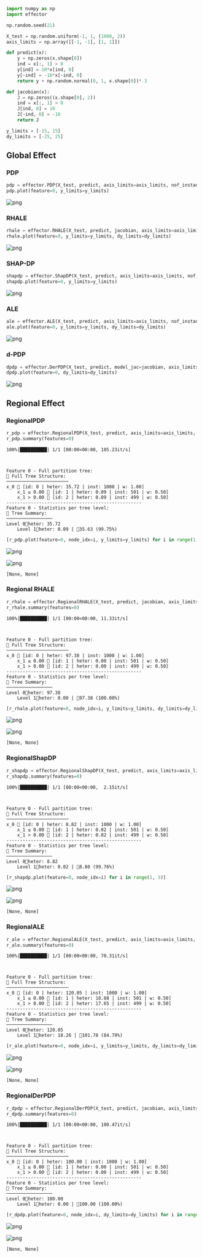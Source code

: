 ```python
import numpy as np
import effector
```


```python
np.random.seed(21)
```


```python
X_test = np.random.uniform(-1, 1, (1000, 2))
axis_limits = np.array([[-1, -1], [1, 1]])
```


```python
def predict(x):
    y = np.zeros(x.shape[0])
    ind = x[:, 1] > 0
    y[ind] = 10*x[ind, 0]
    y[~ind] = -10*x[~ind, 0]
    return y + np.random.normal(0, 1, x.shape[0])*.3
```


```python
def jacobian(x):
    J = np.zeros((x.shape[0], 2))
    ind = x[:, 1] > 0
    J[ind, 0] = 10
    J[~ind, 0] = -10
    return J
```


```python
y_limits = [-15, 15]
dy_limits = [-25, 25]
```

## Global Effect

### PDP


```python
pdp = effector.PDP(X_test, predict, axis_limits=axis_limits, nof_instances="all")
pdp.plot(feature=0, y_limits=y_limits)
```


    
![png](simple_api_files/simple_api_8_0.png)
    


### RHALE


```python
rhale = effector.RHALE(X_test, predict, jacobian, axis_limits=axis_limits, nof_instances="all")
rhale.plot(feature=0, y_limits=y_limits, dy_limits=dy_limits)
```


    
![png](simple_api_files/simple_api_10_0.png)
    


### SHAP-DP


```python
shapdp = effector.ShapDP(X_test, predict, axis_limits=axis_limits, nof_instances="all")
shapdp.plot(feature=0, y_limits=y_limits)
```


    
![png](simple_api_files/simple_api_12_0.png)
    


### ALE


```python
ale = effector.ALE(X_test, predict, axis_limits=axis_limits, nof_instances="all")
ale.plot(feature=0, y_limits=y_limits, dy_limits=dy_limits)
```


    
![png](simple_api_files/simple_api_14_0.png)
    


### d-PDP


```python
dpdp = effector.DerPDP(X_test, predict, model_jac=jacobian, axis_limits=axis_limits, nof_instances="all")
dpdp.plot(feature=0, dy_limits=dy_limits)
```


    
![png](simple_api_files/simple_api_16_0.png)
    


## Regional Effect

### RegionalPDP


```python
r_pdp = effector.RegionalPDP(X_test, predict, axis_limits=axis_limits, nof_instances="all")
r_pdp.summary(features=0)
```

    100%|██████████| 1/1 [00:00<00:00, 105.23it/s]

    
    
    Feature 0 - Full partition tree:
    🌳 Full Tree Structure:
    ───────────────────────
    x_0 🔹 [id: 0 | heter: 35.72 | inst: 1000 | w: 1.00]
        x_1 ≤ 0.00 🔹 [id: 1 | heter: 0.09 | inst: 501 | w: 0.50]
        x_1 > 0.00 🔹 [id: 2 | heter: 0.09 | inst: 499 | w: 0.50]
    --------------------------------------------------
    Feature 0 - Statistics per tree level:
    🌳 Tree Summary:
    ─────────────────
    Level 0🔹heter: 35.72
        Level 1🔹heter: 0.09 | 🔻35.63 (99.75%)
    
    


    



```python
[r_pdp.plot(feature=0, node_idx=i, y_limits=y_limits) for i in range(1, 3)]
```


    
![png](simple_api_files/simple_api_20_0.png)
    



    
![png](simple_api_files/simple_api_20_1.png)
    





    [None, None]



### Regional RHALE


```python
r_rhale = effector.RegionalRHALE(X_test, predict, jacobian, axis_limits=axis_limits, nof_instances="all")
r_rhale.summary(features=0)
```

    100%|██████████| 1/1 [00:00<00:00, 11.33it/s]

    
    
    Feature 0 - Full partition tree:
    🌳 Full Tree Structure:
    ───────────────────────
    x_0 🔹 [id: 0 | heter: 97.38 | inst: 1000 | w: 1.00]
        x_1 ≤ 0.00 🔹 [id: 1 | heter: 0.00 | inst: 501 | w: 0.50]
        x_1 > 0.00 🔹 [id: 2 | heter: 0.00 | inst: 499 | w: 0.50]
    --------------------------------------------------
    Feature 0 - Statistics per tree level:
    🌳 Tree Summary:
    ─────────────────
    Level 0🔹heter: 97.38
        Level 1🔹heter: 0.00 | 🔻97.38 (100.00%)
    
    


    



```python
[r_rhale.plot(feature=0, node_idx=i, y_limits=y_limits, dy_limits=dy_limits) for i in range(1, 3)]
```


    
![png](simple_api_files/simple_api_23_0.png)
    



    
![png](simple_api_files/simple_api_23_1.png)
    





    [None, None]



### RegionalShapDP


```python
r_shapdp = effector.RegionalShapDP(X_test, predict, axis_limits=axis_limits, nof_instances="all")
r_shapdp.summary(features=0)
```

    100%|██████████| 1/1 [00:00<00:00,  2.15it/s]

    
    
    Feature 0 - Full partition tree:
    🌳 Full Tree Structure:
    ───────────────────────
    x_0 🔹 [id: 0 | heter: 8.82 | inst: 1000 | w: 1.00]
        x_1 ≤ 0.00 🔹 [id: 1 | heter: 0.02 | inst: 501 | w: 0.50]
        x_1 > 0.00 🔹 [id: 2 | heter: 0.02 | inst: 499 | w: 0.50]
    --------------------------------------------------
    Feature 0 - Statistics per tree level:
    🌳 Tree Summary:
    ─────────────────
    Level 0🔹heter: 8.82
        Level 1🔹heter: 0.02 | 🔻8.80 (99.76%)
    
    


    



```python
[r_shapdp.plot(feature=0, node_idx=i) for i in range(1, 3)]
```


    
![png](simple_api_files/simple_api_26_0.png)
    



    
![png](simple_api_files/simple_api_26_1.png)
    





    [None, None]



### RegionalALE


```python
r_ale = effector.RegionalALE(X_test, predict, axis_limits=axis_limits, nof_instances="all")
r_ale.summary(features=0)
```

    100%|██████████| 1/1 [00:00<00:00, 70.31it/s]

    
    
    Feature 0 - Full partition tree:
    🌳 Full Tree Structure:
    ───────────────────────
    x_0 🔹 [id: 0 | heter: 120.05 | inst: 1000 | w: 1.00]
        x_1 ≤ 0.00 🔹 [id: 1 | heter: 18.88 | inst: 501 | w: 0.50]
        x_1 > 0.00 🔹 [id: 2 | heter: 17.65 | inst: 499 | w: 0.50]
    --------------------------------------------------
    Feature 0 - Statistics per tree level:
    🌳 Tree Summary:
    ─────────────────
    Level 0🔹heter: 120.05
        Level 1🔹heter: 18.26 | 🔻101.78 (84.79%)
    
    


    



```python
[r_ale.plot(feature=0, node_idx=i, y_limits=y_limits, dy_limits=dy_limits) for i in range(1, 3)]
```


    
![png](simple_api_files/simple_api_29_0.png)
    



    
![png](simple_api_files/simple_api_29_1.png)
    





    [None, None]



### RegionalDerPDP


```python
r_dpdp = effector.RegionalDerPDP(X_test, predict, jacobian, axis_limits=axis_limits, nof_instances="all")
r_dpdp.summary(features=0)
```

    100%|██████████| 1/1 [00:00<00:00, 100.47it/s]

    
    
    Feature 0 - Full partition tree:
    🌳 Full Tree Structure:
    ───────────────────────
    x_0 🔹 [id: 0 | heter: 100.00 | inst: 1000 | w: 1.00]
        x_1 ≤ 0.00 🔹 [id: 1 | heter: 0.00 | inst: 501 | w: 0.50]
        x_1 > 0.00 🔹 [id: 2 | heter: 0.00 | inst: 499 | w: 0.50]
    --------------------------------------------------
    Feature 0 - Statistics per tree level:
    🌳 Tree Summary:
    ─────────────────
    Level 0🔹heter: 100.00
        Level 1🔹heter: 0.00 | 🔻100.00 (100.00%)
    
    


    



```python
[r_dpdp.plot(feature=0, node_idx=i, dy_limits=dy_limits) for i in range(1, 3)]
```


    
![png](simple_api_files/simple_api_32_0.png)
    



    
![png](simple_api_files/simple_api_32_1.png)
    





    [None, None]




```python

```
